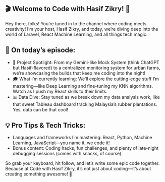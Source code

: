 ## 🎬 Welcome to Code with Hasif Zikry! 🎥
Hey there, folks! You’re tuned in to the channel where coding meets creativity! I’m your host, Hasif Zikry, and today, we’re diving deep into the world of Laravel, React Machine Learning, and all things tech magic.

## 🔧 On today’s episode:
- 🚀 Project Spotlight: From my Gemini-like Mock System (think ChatGPT but Hasif-flavored) to a centralized monitoring system for urban farms, we’re showcasing the builds that keep me coding into the night!
- 🎓 What I’m currently learning: We’ll explore the cutting-edge stuff I’m mastering—like Deep Learning and fine-tuning my KNN algorithms. Watch as I push my React skills to their limits.
- 📊 Data Dive: Stay tuned as we break down my data analysis work, like that sweet Tableau dashboard tracking Malaysia’s rubber plantations. Yes, data can be that cool!

## 💡 Pro Tips & Tech Tricks:
- Languages and frameworks I’m mastering: React, Python, Machine Learning, JavaScript—you name it, we code it!
- Bonus content: Coding hacks, fun challenges, and plenty of late-night debugging sessions (comes with snacks, of course).

So grab your keyboard, hit follow, and let’s write some epic code together. Because at Code with Hasif Zikry, it’s not just about coding—it’s about creating something awesome! 🎉



